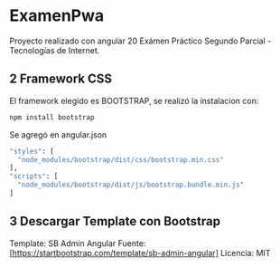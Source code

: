 # ExamenPwa

Proyecto realizado con angular 20
Exámen Práctico Segundo Parcial - Tecnologías de Internet.

## 2 Framework CSS

El framework elegido es BOOTSTRAP, se realizó la instalacion con:

```bash
npm install bootstrap
```

Se agregó en angular.json

```bash
"styles": [
  "node_modules/bootstrap/dist/css/bootstrap.min.css"
],
"scripts": [
  "node_modules/bootstrap/dist/js/bootstrap.bundle.min.js"
]
```

## 3 Descargar Template con Bootstrap

Template: SB Admin Angular
Fuente: [https://startbootstrap.com/template/sb-admin-angular]
Licencia: MIT
